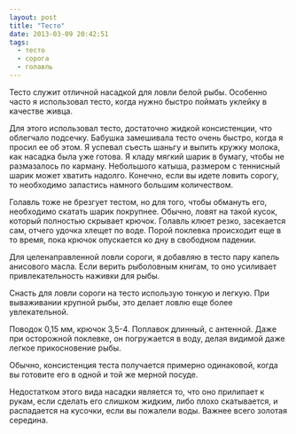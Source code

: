 ```yaml
---
layout: post
title: "Тесто"
date: 2013-03-09 20:42:51
tags:
  - тесто
  - сорога
  - голавль
---
```

Тесто служит отличной насадкой для ловли белой рыбы. Особенно часто я
использовал тесто, когда нужно быстро поймать уклейку в качестве живца. 

Для этого использовал тесто, достаточно жидкой консистенции, что
облегчало подсечку. Бабушка замешивала тесто очень быстро, когда я
просил ее об этом. Я успевал съесть шаньгу и выпить кружку молока, как
насадка была уже готова. Я кладу мягкий шарик в бумагу, чтобы не
размазалось по карману. Небольшого катыша, размером с теннисный шарик
может хватить надолго. Конечно, если вы идете ловить сорогу, то
необходимо запастись намного большим количеством.

Голавль тоже не брезгует тестом, но для того, чтобы обмануть его,
необходимо скатать шарик покрупнее. Обычно, ловят на такой кусок,
который полностью скрывает крючок. Голавль клюет резко, засекается сам,
отчего удочка хлещет по воде. Порой поклевка происходит еще в то время,
пока крючок опускается ко дну в свободном падении.

Для целенаправленной ловли сороги, я добавляю в тесто пару капель
анисового масла. Если верить рыболовным книгам, то оно усиливает
привлекательность наживки для рыбы.

Снасть для ловли сороги на тесто использую тонкую и легкую. При
вываживании крупной рыбы, это делает ловлю еще более увлекательной.

Поводок 0,15 мм, крючок 3,5-4. Поплавок длинный, с антенной. Даже при
осторожной поклевке, он погружается в воду, делая видимой даже легкое
прикосновение рыбы.

Обычно, консистенция теста получается примерно одинаковой, когда вы
готовите его в одной и той же мерной посуде.

Недостатком этого вида насадки является то, что оно прилипает к рукам,
если сделать его слишком жидким, либо плохо скатывается, и распадается
на кусочки, если вы пожалели воды. Важнее всего золотая середина.
